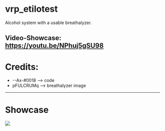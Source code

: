 # vrp_etilotest
Alcohol system with a usable breathalyzer.

Video-Showcase: https://youtu.be/NPhuj5gSU98
-----------------------
# Credits:
- --Ax-#0018  --> code </br>
- pFULCRUMq --> breathalyzer image

-----------------------
# Showcase
<img src="https://media.discordapp.net/attachments/968846746513989672/1077943258719727716/image.png?width=734&height=401">
